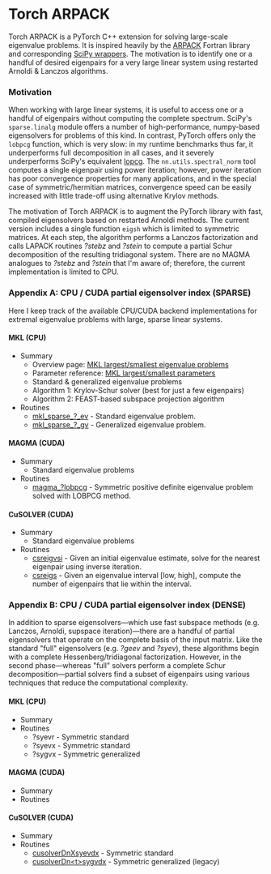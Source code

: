 # Torch ARPACK

Torch ARPACK is a PyTorch C++ extension for solving large-scale eigenvalue problems. It is inspired heavily by the [ARPACK](https://www.caam.rice.edu/software/ARPACK/) Fortran library and corresponding [SciPy wrappers](https://docs.scipy.org/doc/scipy/reference/tutorial/arpack.html). The motivation is to identify one or a handful of desired eigenpairs for a very large linear system using restarted Arnoldi & Lanczos algorithms.

### Motivation
When working with large linear systems, it is useful to access one or a handful of eigenpairs without computing the complete spectrum. SciPy's `sparse.linalg` module offers a number of high-performance, numpy-based eigensolvers for problems of this kind. In contrast, PyTorch offers only the `lobpcg` function, which is very slow: in my runtime benchmarks thus far, it underperforms full decomposition in all cases, and it severely underperforms SciPy's equivalent [lopcg](https://docs.scipy.org/doc/scipy/reference/generated/scipy.sparse.linalg.lobpcg.html#scipy.sparse.linalg.lobpcg). The `nn.utils.spectral_norm` tool computes a single eigenpair using power iteration; however, power iteration has poor convergence properties for many applications, and in the special case of symmetric/hermitian matrices, convergence speed can be easily increased with little trade-off using alternative Krylov methods.

The motivation of Torch ARPACK is to augment the PyTorch library with fast, compiled eigensolvers based on restarted Arnoldi methods. The current version includes a single function `eigsh` which is limited to symmetric matrices. At each step, the algorithm performs a Lanczos factorization and calls LAPACK routines *?stebz* and *?stein* to compute a partial Schur decomposition of the resulting tridiagonal system. There are no MAGMA analogues to *?stebz* and *?stein* that I'm aware of; therefore, the current implementation is limited to CPU.

### Appendix A: CPU / CUDA partial eigensolver index (SPARSE)

Here I keep track of the available CPU/CUDA backend implementations for extremal eigenvalue problems with large, sparse linear systems.

#### MKL (CPU)

- Summary
    - Overview page: [MKL largest/smallest eigenvalue problems](https://software.intel.com/content/www/us/en/develop/articles/intel-mkl-support-for-largestsmallest-eigenvalue-and-sparse-svd-problem.html)
    - Parameter reference: [MKL largest/smallest parameters](https://software.intel.com/content/www/us/en/develop/documentation/onemkl-developer-reference-c/top/extended-eigensolver-routines/extended-eigensolver-interfaces-for-extremal-eigenvalues-singular-values/extended-eigensolver-input-parameters-for-extremal-eigenvalue-problem.html)
    - Standard & generalized eigenvalue problems
    - Algorithm 1: Krylov-Schur solver (best for just a few eigenpairs)
    - Algorithm 2: FEAST-based subspace projection algorithm
- Routines
    - [mkl_sparse_?_ev](https://software.intel.com/content/www/us/en/develop/documentation/onemkl-developer-reference-c/top/extended-eigensolver-routines/extended-eigensolver-interfaces-for-extremal-eigenvalues-singular-values/extended-eigensolver-interfaces-to-find-largest-smallest-eigenvalues/mkl-sparse-ev.html) - Standard eigenvalue problem.
    - [mkl_sparse_?_gv](https://software.intel.com/content/www/us/en/develop/documentation/onemkl-developer-reference-c/top/extended-eigensolver-routines/extended-eigensolver-interfaces-for-extremal-eigenvalues-singular-values/extended-eigensolver-interfaces-to-find-largest-smallest-eigenvalues/mkl-sparse-gv.html) - Generalized eigenvalue problem.
    
#### MAGMA (CUDA)

- Summary
    - Standard eigenvalue problems
- Routines
    - [magma_?lobpcg](http://icl.cs.utk.edu/projectsfiles/magma/doxygen/group__magmasparse__ssyev.html) - Symmetric positive definite eigenvalue problem solved with LOBPCG method.
    
#### CuSOLVER (CUDA)

- Summary
    - Standard eigenvalue problems
- Routines
    - [csreigvsi](https://docs.nvidia.com/cuda/cusolver/index.html#cusolver-lt-t-gt-csreigsi) - Given an initial eigenvalue estimate, solve for the nearest eigenpair using inverse iteration.
    - [csreigs](https://docs.nvidia.com/cuda/cusolver/index.html#cusolver-lt-t-gt-csreigs) - Given an eigenvalue interval [low, high], compute the number of eigenpairs that lie within the interval.


### Appendix B: CPU / CUDA partial eigensolver index (DENSE)

In addition to sparse eigensolvers—which use fast subspace methods (e.g. Lanczos, Arnoldi, supspace iteration)—there are a handful of partial eigensolvers that operate on the complete basis of the input matrix. Like the standard "full" eigensolvers (e.g. *?geev* and *?syev*), these algorithms begin with a complete Hessenberg/tridiagonal factorization. However, in the second phase—whereas "full" solvers perform a complete Schur decomposition—partial solvers find a subset of eigenpairs using various techniques that reduce the computational complexity.

#### MKL (CPU)

- Summary
- Routines
  - ?syevr - Symmetric standard
  - ?syevx - Symmetric standard
  - ?sygvx - Symmetric generalized
  
#### MAGMA (CUDA)

- Summary
- Routines

#### CuSOLVER (CUDA)

- Summary
- Routines
  - [cusolverDnXsyevdx](https://docs.nvidia.com/cuda/cusolver/index.html#cuSolverDnXsyevdx) - Symmetric standard
  - [cusolverDn\<t\>sygvdx](https://docs.nvidia.com/cuda/cusolver/index.html#cuSolverDN-lt-t-gt-sygvdx) - Symmetric generalized (legacy)


